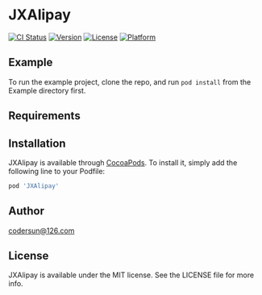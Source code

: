 # JXAlipay

[![CI Status](https://img.shields.io/travis/452720799@qq.com/JXAlipay.svg?style=flat)](https://travis-ci.org/452720799@qq.com/JXAlipay)
[![Version](https://img.shields.io/cocoapods/v/JXAlipay.svg?style=flat)](https://cocoapods.org/pods/JXAlipay)
[![License](https://img.shields.io/cocoapods/l/JXAlipay.svg?style=flat)](https://cocoapods.org/pods/JXAlipay)
[![Platform](https://img.shields.io/cocoapods/p/JXAlipay.svg?style=flat)](https://cocoapods.org/pods/JXAlipay)

## Example

To run the example project, clone the repo, and run `pod install` from the Example directory first.

## Requirements

## Installation

JXAlipay is available through [CocoaPods](https://cocoapods.org). To install
it, simply add the following line to your Podfile:

```ruby
pod 'JXAlipay'
```

## Author

codersun@126.com

## License

JXAlipay is available under the MIT license. See the LICENSE file for more info.
